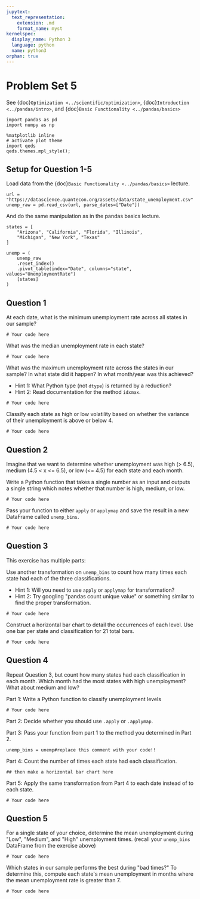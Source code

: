 ```yaml
---
jupytext:
  text_representation:
    extension: .md
    format_name: myst
kernelspec:
  display_name: Python 3
  language: python
  name: python3
orphan: true
---
```


# Problem Set 5

See {doc}`Optimization <../scientific/optimization>`, {doc}`Introduction <../pandas/intro>`, and {doc}`Basic Functionality <../pandas/basics>`

```{code-cell} python
import pandas as pd
import numpy as np

%matplotlib inline
# activate plot theme
import qeds
qeds.themes.mpl_style();
```

## Setup for Question 1-5

Load data from the {doc}`Basic Functionality <../pandas/basics>` lecture.

```{code-cell} python
url = "https://datascience.quantecon.org/assets/data/state_unemployment.csv"
unemp_raw = pd.read_csv(url, parse_dates=["Date"])
```

And do the same manipulation as in the pandas basics lecture.

```{code-cell} python
states = [
    "Arizona", "California", "Florida", "Illinois",
    "Michigan", "New York", "Texas"
]

unemp = (
    unemp_raw
    .reset_index()
    .pivot_table(index="Date", columns="state", values="UnemploymentRate")
    [states]
)
```

## Question 1

At each date, what is the minimum unemployment rate across all states
in our sample?

```{code-cell} python
# Your code here
```

What was the median unemployment rate in each state?

```{code-cell} python
# Your code here
```

What was the maximum unemployment rate across the states in our
sample? In what state did it happen? In what month/year was this
achieved?

- Hint 1: What Python type (not `dtype`) is returned by a reduction?
- Hint 2: Read documentation for the method `idxmax`.

```{code-cell} python
# Your code here
```

Classify each state as high or low volatility based on whether the
variance of their unemployment is above or below 4.

```{code-cell} python
# Your code here
```

## Question 2

Imagine that we want to determine whether unemployment was high (> 6.5),
medium (4.5 < x <= 6.5), or low (<= 4.5) for each state and each month.

Write a Python function that takes a single number as an input and
outputs a single string which notes whether that number is high, medium, or low.

```{code-cell} python
# Your code here
```

Pass your function to either `apply` or `applymap` and save the
result in a new DataFrame called `unemp_bins`.

```{code-cell} python
# Your code here
```

## Question 3

This exercise has multiple parts:

Use another transformation on `unemp_bins` to count how many
times each state had each of the three classifications.

- Hint 1: Will you need to use `apply` or `applymap` for transformation?
- Hint 2: Try googling "pandas count unique value" or something similar to find the proper transformation.

```{code-cell} python
# Your code here
```

Construct a horizontal bar chart to detail the occurrences of each level.
Use one bar per state and classification for 21 total bars.

```{code-cell} python
# Your code here
```

## Question 4

Repeat Question 3, but count how many states had
each classification in each month. Which month had the most states
with high unemployment? What about medium and low?

Part 1: Write a Python function to classify unemployment levels

```{code-cell} python
# Your code here
```

Part 2: Decide whether you should use `.apply` or `.applymap`.

Part 3: Pass your function from part 1 to the method you determined in Part 2.

```{code-cell} python
unemp_bins = unemp#replace this comment with your code!!
```

Part 4: Count the number of times each state had each classification.

```{code-cell} python
## then make a horizontal bar chart here
```

Part 5: Apply the same transformation from Part 4 to each date instead of to each state.

```{code-cell} python
# Your code here
```

## Question 5

For a single state of your choice, determine the mean
unemployment during "Low", "Medium", and "High" unemployment times.
(recall your `unemp_bins` DataFrame from the exercise above)

```{code-cell} python
# Your code here
```

Which states in our sample performs the best during "bad times?" To
determine this, compute each state's mean unemployment in
months where the mean unemployment rate is greater than 7.

```{code-cell} python
# Your code here
```

